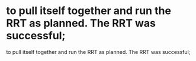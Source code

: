 # to pull itself together and run the RRT as planned. The RRT was successful;

to pull itself together and run the RRT as planned. The RRT was successful;